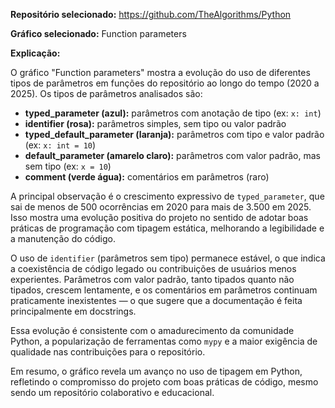 **Repositório selecionado:** https://github.com/TheAlgorithms/Python

**Gráfico selecionado:** Function parameters

**Explicação:**

O gráfico "Function parameters" mostra a evolução do uso de diferentes tipos de parâmetros em funções do repositório ao longo do tempo (2020 a 2025). Os tipos de parâmetros analisados são:

- **typed_parameter (azul):** parâmetros com anotação de tipo (ex: `x: int`)
- **identifier (rosa):** parâmetros simples, sem tipo ou valor padrão
- **typed_default_parameter (laranja):** parâmetros com tipo e valor padrão (ex: `x: int = 10`)
- **default_parameter (amarelo claro):** parâmetros com valor padrão, mas sem tipo (ex: `x = 10`)
- **comment (verde água):** comentários em parâmetros (raro)

A principal observação é o crescimento expressivo de `typed_parameter`, que sai de menos de 500 ocorrências em 2020 para mais de 3.500 em 2025. Isso mostra uma evolução positiva do projeto no sentido de adotar boas práticas de programação com tipagem estática, melhorando a legibilidade e a manutenção do código.

O uso de `identifier` (parâmetros sem tipo) permanece estável, o que indica a coexistência de código legado ou contribuições de usuários menos experientes. Parâmetros com valor padrão, tanto tipados quanto não tipados, crescem lentamente, e os comentários em parâmetros continuam praticamente inexistentes — o que sugere que a documentação é feita principalmente em docstrings.

Essa evolução é consistente com o amadurecimento da comunidade Python, a popularização de ferramentas como `mypy` e a maior exigência de qualidade nas contribuições para o repositório.

Em resumo, o gráfico revela um avanço no uso de tipagem em Python, refletindo o compromisso do projeto com boas práticas de código, mesmo sendo um repositório colaborativo e educacional.

